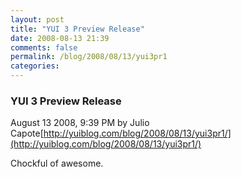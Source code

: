 ```yaml
---
layout: post
title: "YUI 3 Preview Release"
date: 2008-08-13 21:39
comments: false
permalink: /blog/2008/08/13/yui3pr1
categories:
---
```


 ### YUI 3 Preview Release
August 13 2008,  9:39 PM by Julio Capote[http://yuiblog.com/blog/2008/08/13/yui3pr1/](http://yuiblog.com/blog/2008/08/13/yui3pr1/) 



Chockful of awesome.